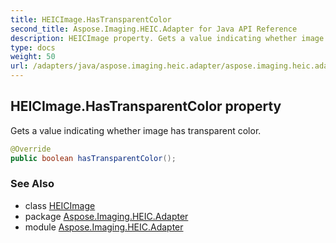 ```yaml
---
title: HEICImage.HasTransparentColor
second_title: Aspose.Imaging.HEIC.Adapter for Java API Reference
description: HEICImage property. Gets a value indicating whether image has transparent color
type: docs
weight: 50
url: /adapters/java/aspose.imaging.heic.adapter/aspose.imaging.heic.adapter/heicimage/hastransparentcolor/
---
```

## HEICImage.HasTransparentColor property

Gets a value indicating whether image has transparent color.

```java
@Override 
public boolean hasTransparentColor();
```

### See Also

* class [HEICImage](../)
* package [Aspose.Imaging.HEIC.Adapter](../../../aspose.imaging.heic.adapter/)
* module [Aspose.Imaging.HEIC.Adapter](../../../)


